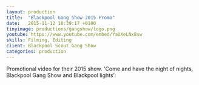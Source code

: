 ```yaml
---
layout: production
title:  "Blackpool Gang Show 2015 Promo"
date:   2015-11-12 10:39:17 +0100
tinyimage: productions/gangshow/logo.png
youtube: https://www.youtube.com/embed/YaUXeLNx8sw
skills: Filming, Editing
client: Blackpool Scout Gang Show
categories: production
---
```

<!--The date is in american format, sorry!-->
<!--For the youtube link, copy from the videos page, an example would be 'https://www.youtube.com/embed/rT26VIe_VBQ'-->
<!-- Tinyimage must be 500 x 500 pixels, make background transparent (looks better but optional), url is from the /images directory -->
<!-- Write the description below, no character limit -->

Promotional video for their 2015 show. 'Come and have the night of nights, Blackpool Gang Show and Blackpool lights'. 